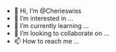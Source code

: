- 👋 Hi, I’m @Cherieswiss
- 👀 I’m interested in ...
- 🌱 I’m currently learning ...
- 💞️ I’m looking to collaborate on ...
- 📫 How to reach me ...

<!---
Cherieswiss/Cherieswiss is a ✨ special ✨ repository because its `README.md` (this file) appears on your GitHub profile.
You can click the Preview link to take a look at your changes.
--->
